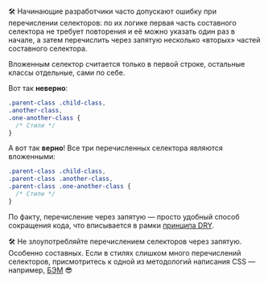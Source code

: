 🛠 Начинающие разработчики часто допускают ошибку при перечислении селекторов: по их логике первая часть составного селектора не требует повторения и её можно указать один раз в начале, а затем перечислить через запятую несколько «вторых» частей составного селектора.

Вложенным селектор считается только в первой строке, остальные классы отдельные,
сами по себе.

Вот так **неверно**:
```css
.parent-class .child-class,
.another-class,
.one-another-class {
  /* Стили */
}
```

А вот так **верно**! Все три перечисленных селектора являются вложенными:
```css
.parent-class .child-class,
.parent-class .another-class,
.parent-class .one-another-class {
  /* Стили */
}
```

По факту, перечисление через запятую — просто удобный способ сокращения кода, что вписывается в рамки [принципа DRY](https://ru.wikipedia.org/wiki/Don%E2%80%99t_repeat_yourself).

🛠 Не злоупотребляйте перечислением селекторов через запятую. Особенно составных. Если в стилях слишком много перечислений селекторов, присмотритесь к одной из методологий написания CSS — например, [БЭМ](https://ru.bem.info/methodology/) 😎
